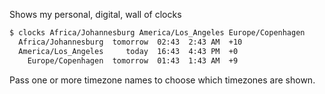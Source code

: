 Shows my personal, digital, wall of clocks

```bash
$ clocks Africa/Johannesburg America/Los_Angeles Europe/Copenhagen
  Africa/Johannesburg  tomorrow  02:43  2:43 AM  +10
  America/Los_Angeles     today  16:43  4:43 PM  +0
    Europe/Copenhagen  tomorrow  01:43  1:43 AM  +9
```

Pass one or more timezone names to choose which timezones are shown.
